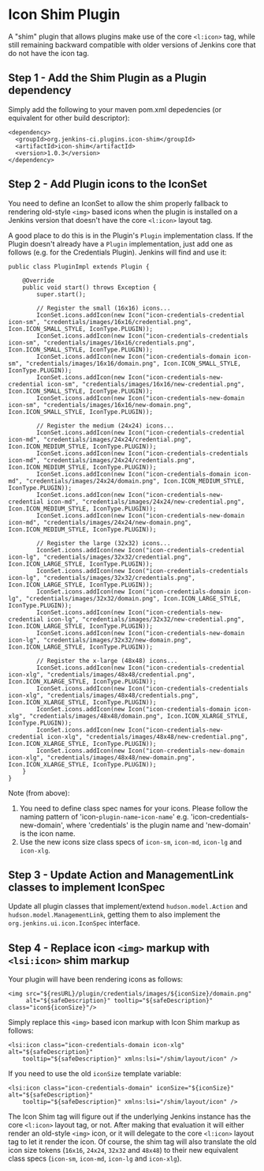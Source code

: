 # Icon Shim Plugin

A "shim" plugin that allows plugins make use of the core `<l:icon>` tag, while still remaining backward compatible with
older versions of Jenkins core that do not have the icon tag.

## Step 1 - Add the Shim Plugin as a Plugin dependency

Simply add the following to your maven pom.xml depedencies (or equivalent for other build descriptor):

```
<dependency>
  <groupId>org.jenkins-ci.plugins.icon-shim</groupId>
  <artifactId>icon-shim</artifactId>
  <version>1.0.3</version>
</dependency>
```

## Step 2 - Add Plugin icons to the IconSet

You need to define an IconSet to allow the shim properly fallback to rendering old-style `<img>`
based icons when the plugin is installed on a Jenkins version that doesn't have the core `<l:icon>` layout tag.

A good place to do this is in the Plugin's `Plugin` implementation class.  If the Plugin doesn't already have a
`Plugin` implementation, just add one as follows (e.g. for the Credentials Plugin). Jenkins will find and use it:

```
public class PluginImpl extends Plugin {

    @Override
    public void start() throws Exception {
        super.start();

        // Register the small (16x16) icons...
        IconSet.icons.addIcon(new Icon("icon-credentials-credential icon-sm", "credentials/images/16x16/credential.png", Icon.ICON_SMALL_STYLE, IconType.PLUGIN));
        IconSet.icons.addIcon(new Icon("icon-credentials-credentials icon-sm", "credentials/images/16x16/credentials.png", Icon.ICON_SMALL_STYLE, IconType.PLUGIN));
        IconSet.icons.addIcon(new Icon("icon-credentials-domain icon-sm", "credentials/images/16x16/domain.png", Icon.ICON_SMALL_STYLE, IconType.PLUGIN));
        IconSet.icons.addIcon(new Icon("icon-credentials-new-credential icon-sm", "credentials/images/16x16/new-credential.png", Icon.ICON_SMALL_STYLE, IconType.PLUGIN));
        IconSet.icons.addIcon(new Icon("icon-credentials-new-domain icon-sm", "credentials/images/16x16/new-domain.png", Icon.ICON_SMALL_STYLE, IconType.PLUGIN));

        // Register the medium (24x24) icons...
        IconSet.icons.addIcon(new Icon("icon-credentials-credential icon-md", "credentials/images/24x24/credential.png", Icon.ICON_MEDIUM_STYLE, IconType.PLUGIN));
        IconSet.icons.addIcon(new Icon("icon-credentials-credentials icon-md", "credentials/images/24x24/credentials.png", Icon.ICON_MEDIUM_STYLE, IconType.PLUGIN));
        IconSet.icons.addIcon(new Icon("icon-credentials-domain icon-md", "credentials/images/24x24/domain.png", Icon.ICON_MEDIUM_STYLE, IconType.PLUGIN));
        IconSet.icons.addIcon(new Icon("icon-credentials-new-credential icon-md", "credentials/images/24x24/new-credential.png", Icon.ICON_MEDIUM_STYLE, IconType.PLUGIN));
        IconSet.icons.addIcon(new Icon("icon-credentials-new-domain icon-md", "credentials/images/24x24/new-domain.png", Icon.ICON_MEDIUM_STYLE, IconType.PLUGIN));

        // Register the large (32x32) icons...
        IconSet.icons.addIcon(new Icon("icon-credentials-credential icon-lg", "credentials/images/32x32/credential.png", Icon.ICON_LARGE_STYLE, IconType.PLUGIN));
        IconSet.icons.addIcon(new Icon("icon-credentials-credentials icon-lg", "credentials/images/32x32/credentials.png", Icon.ICON_LARGE_STYLE, IconType.PLUGIN));
        IconSet.icons.addIcon(new Icon("icon-credentials-domain icon-lg", "credentials/images/32x32/domain.png", Icon.ICON_LARGE_STYLE, IconType.PLUGIN));
        IconSet.icons.addIcon(new Icon("icon-credentials-new-credential icon-lg", "credentials/images/32x32/new-credential.png", Icon.ICON_LARGE_STYLE, IconType.PLUGIN));
        IconSet.icons.addIcon(new Icon("icon-credentials-new-domain icon-lg", "credentials/images/32x32/new-domain.png", Icon.ICON_LARGE_STYLE, IconType.PLUGIN));

        // Register the x-large (48x48) icons...
        IconSet.icons.addIcon(new Icon("icon-credentials-credential icon-xlg", "credentials/images/48x48/credential.png", Icon.ICON_XLARGE_STYLE, IconType.PLUGIN));
        IconSet.icons.addIcon(new Icon("icon-credentials-credentials icon-xlg", "credentials/images/48x48/credentials.png", Icon.ICON_XLARGE_STYLE, IconType.PLUGIN));
        IconSet.icons.addIcon(new Icon("icon-credentials-domain icon-xlg", "credentials/images/48x48/domain.png", Icon.ICON_XLARGE_STYLE, IconType.PLUGIN));
        IconSet.icons.addIcon(new Icon("icon-credentials-new-credential icon-xlg", "credentials/images/48x48/new-credential.png", Icon.ICON_XLARGE_STYLE, IconType.PLUGIN));
        IconSet.icons.addIcon(new Icon("icon-credentials-new-domain icon-xlg", "credentials/images/48x48/new-domain.png", Icon.ICON_XLARGE_STYLE, IconType.PLUGIN));
    }
}
```

Note (from above):

1. You need to define class spec names for your icons.  Please follow the naming pattern of 'icon-`plugin-name`-`icon-name`' e.g. 'icon-credentials-new-domain', where 'credentials' is the plugin name and 'new-domain' is the icon name.
1. Use the new icons size class specs of `icon-sm`, `icon-md`, `icon-lg` and `icon-xlg`.

## Step 3 - Update Action and ManagementLink classes to implement IconSpec

Update all plugin classes that implement/extend `hudson.model.Action` and `hudson.model.ManagementLink`, getting them to
also implement the `org.jenkins.ui.icon.IconSpec` interface.


## Step 4 - Replace icon `<img>` markup with `<lsi:icon>` shim markup

Your plugin will have been rendering icons as follows:

```
<img src="${resURL}/plugin/credentials/images/${iconSize}/domain.png"
     alt="${safeDescription}" tooltip="${safeDescription}" class="icon${iconSize}"/>
```

Simply replace this `<img>` based icon markup with Icon Shim markup as follows:

```
<lsi:icon class="icon-credentials-domain icon-xlg" alt="${safeDescription}"
    tooltip="${safeDescription}" xmlns:lsi="/shim/layout/icon" />
```

If you need to use the old `iconSize` template variable:

```
<lsi:icon class="icon-credentials-domain" iconSize="${iconSize}" alt="${safeDescription}"
    tooltip="${safeDescription}" xmlns:lsi="/shim/layout/icon" />
```

The Icon Shim tag will figure out if the underlying Jenkins instance has the core `<l:icon>` layout tag, or not.  After
making that evaluation it will either render an old-style `<img>` icon, or it will delegate to the core `<l:icon>` layout
tag to let it render the icon.  Of course, the shim tag will also translate the old icon size tokens (`16x16`,
`24x24`, `32x32` and `48x48`) to their new equivalent class specs (`icon-sm`, `icon-md`, `icon-lg` and `icon-xlg`).